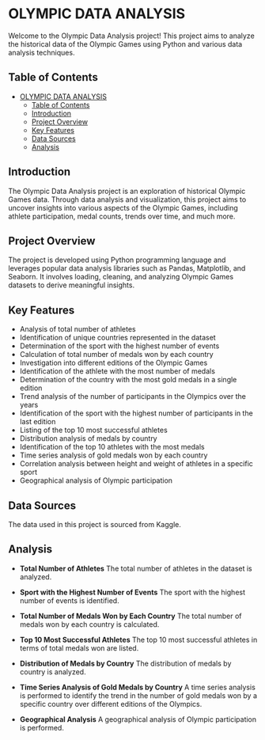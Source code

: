 # OLYMPIC DATA ANALYSIS

Welcome to the Olympic Data Analysis project! This project aims to analyze the historical data of the Olympic Games using Python and various data analysis techniques.

## Table of Contents

- [OLYMPIC DATA ANALYSIS](#olympic-data-analysis)
  - [Table of Contents](#table-of-contents)
  - [Introduction](#introduction)
  - [Project Overview](#project-overview)
  - [Key Features](#key-features)
  - [Data Sources](#data-sources)
  - [Analysis](#analysis)

## Introduction

The Olympic Data Analysis project is an exploration of historical Olympic Games data. Through data analysis and visualization, this project aims to uncover insights into various aspects of the Olympic Games, including athlete participation, medal counts, trends over time, and much more.

## Project Overview

The project is developed using Python programming language and leverages popular data analysis libraries such as Pandas, Matplotlib, and Seaborn. It involves loading, cleaning, and analyzing Olympic Games datasets to derive meaningful insights.

## Key Features

- Analysis of total number of athletes
- Identification of unique countries represented in the dataset
- Determination of the sport with the highest number of events
- Calculation of total number of medals won by each country
- Investigation into different editions of the Olympic Games
- Identification of the athlete with the most number of medals
- Determination of the country with the most gold medals in a single edition
- Trend analysis of the number of participants in the Olympics over the years
- Identification of the sport with the highest number of participants in the last edition
- Listing of the top 10 most successful athletes
- Distribution analysis of medals by country
- Identification of the top 10 athletes with the most medals
- Time series analysis of gold medals won by each country
- Correlation analysis between height and weight of athletes in a specific sport
- Geographical analysis of Olympic participation

## Data Sources

The data used in this project is sourced from Kaggle.

## Analysis 

- **Total Number of Athletes** The total number of athletes in the dataset is analyzed.

- **Sport with the Highest Number of Events** The sport with the highest number of events is identified.

- **Total Number of Medals Won by Each Country** The total number of medals won by each country is calculated.

- **Top 10 Most Successful Athletes** The top 10 most successful athletes in terms of total medals won are listed.

- **Distribution of Medals by Country** The distribution of medals by country is analyzed.

- **Time Series Analysis of Gold Medals by Country** A time series analysis is performed to identify the trend in the number of gold medals won by a specific country over different editions of the Olympics.

- **Geographical Analysis** A geographical analysis of Olympic participation is performed.